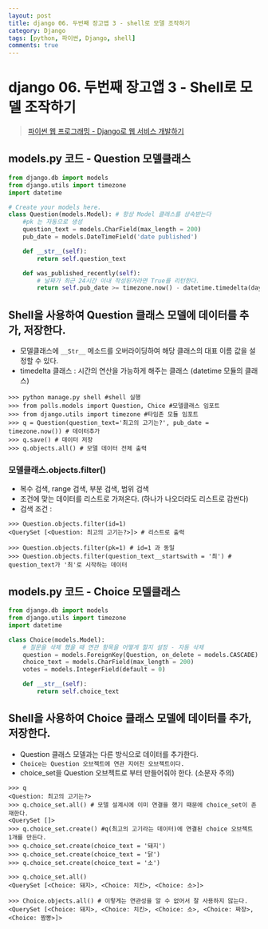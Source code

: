 ```yaml
---
layout: post
title: django 06. 두번째 장고앱 3 - shell로 모델 조작하기
category: Django
tags: [python, 파이썬, Django, shell]
comments: true
---
```

# django 06. 두번째 장고앱 3 - Shell로 모델 조작하기
> [파이썬 웹 프로그래밍 - Django로 웹 서비스 개발하기 ](https://www.inflearn.com/course/django-%ED%8C%8C%EC%9D%B4%EC%8D%AC-%EC%9E%A5%EA%B3%A0-%EA%B0%95%EC%A2%8C/)       

## models.py 코드 - Question 모델클래스

```python
from django.db import models
from django.utils import timezone
import datetime

# Create your models here.
class Question(models.Model): # 항상 Model 클래스를 상속받는다
    #pk 는 자동으로 생성
    question_text = models.CharField(max_length = 200)
    pub_date = models.DateTimeField('date published')

    def __str__(self):
        return self.question_text

    def was_published_recently(self):
        # 날짜가 최근 24시간 이내 작성된거라면 True를 리턴한다.
        return self.pub_date >= timezone.now() - datetime.timedelta(days=1)
```

## Shell을 사용하여 Question 클래스 모델에 데이터를 추가, 저장한다.

- 모델클래스에 `__Str__` 메소드를 오버라이딩하여 해당 클래스의 대표 이름 값을 설정할 수 있다.
- timedelta 클래스 : 시간의 연산을 가능하게 해주는 클래스 (datetime 모듈의 클래스)

```
>>> python manage.py shell #shell 실행
>>> from polls.models import Question, Chice #모델클래스 임포트
>>> from django.utils import timezone #타임존 모듈 임포트
>>> q = Question(question_text='최고의 고기는?', pub_date = timezone.now()) # 데이터추가
>>> q.save() # 데이터 저장
>>> q.objects.all() # 모델 데이터 전체 출력
```

### 모델클래스.objects.filter()
- 복수 검색, range 검색, 부분 검색, 범위 검색
- 조건에 맞는 데이터를 리스트로 가져온다. (하나가 나오더라도 리스트로 감싼다)
- 검색 조건 :

```
>>> Question.objects.filter(id=1)
<QuerySet [<Question: 최고의 고기는?>]> # 리스트로 출력

>>> Question.objects.filter(pk=1) # id=1 과 동일
>>> Question.objects.filter(question_text__startswith = '최') # question_text가 '최'로 시작하는 데이터
```

## models.py 코드 - Choice 모델클래스

```python
from django.db import models
from django.utils import timezone
import datetime

class Choice(models.Model):
    # 질문을 삭제 했을 때 연관 항목을 어떻게 할지 설정 - 자동 삭제
    question = models.ForeignKey(Question, on_delete = models.CASCADE)
    choice_text = models.CharField(max_length = 200)
    votes = models.IntegerField(default = 0)

    def __str__(self):
        return self.choice_text
```

## Shell을 사용하여 Choice 클래스 모델에 데이터를 추가, 저장한다.
- Question 클래스 모델과는 다른 방식으로 데이터를 추가한다.
- `Choice는 Question 오브젝트에 연관 지어진 오브젝트이다.`
- choice_set을 Question 오브젝트로 부터 만들어줘야 한다. (소문자 주의)

```
>>> q
<Question: 최고의 고기는?>
>>> q.choice_set.all() # 모델 설계시에 이미 연결을 했기 때문에 choice_set이 존재한다.
<QuerySet []>
>>> q.choice_set.create() #q(최고의 고기라는 데이터)에 연결된 choice 오브젝트 1개를 만든다.
>>> q.choice_set.create(choice_text = '돼지')
>>> q.choice_set.create(choice_text = '닭')
>>> q.choice_set.create(choice_text = '소')

>>> q.choice_set.all()
<QuerySet [<Choice: 돼지>, <Choice: 치킨>, <Choice: 소>]>

>>> Choice.objects.all() # 이렇게는 연관성을 알 수 없어서 잘 사용하지 않는다.
<QuerySet [<Choice: 돼지>, <Choice: 치킨>, <Choice: 소>, <Choice: 짜장>, <Choice: 짬뽕>]>
```

